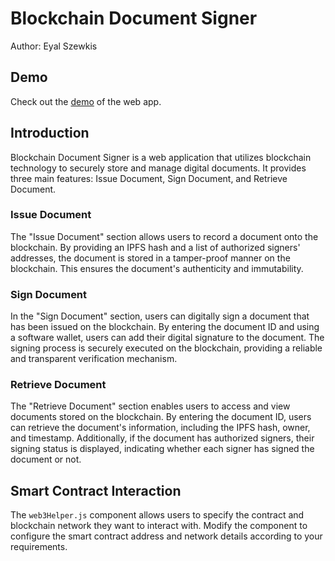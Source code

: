 # Blockchain Document Signer

Author: Eyal Szewkis

## Demo

Check out the [demo](https://bc-document-signer.appspot.com/) of the web app.

## Introduction

Blockchain Document Signer is a web application that utilizes blockchain technology to securely store and manage digital documents. It provides three main features: Issue Document, Sign Document, and Retrieve Document.

### Issue Document

The "Issue Document" section allows users to record a document onto the blockchain. By providing an IPFS hash and a list of authorized signers' addresses, the document is stored in a tamper-proof manner on the blockchain. This ensures the document's authenticity and immutability.

### Sign Document

In the "Sign Document" section, users can digitally sign a document that has been issued on the blockchain. By entering the document ID and using a software wallet, users can add their digital signature to the document. The signing process is securely executed on the blockchain, providing a reliable and transparent verification mechanism.

### Retrieve Document

The "Retrieve Document" section enables users to access and view documents stored on the blockchain. By entering the document ID, users can retrieve the document's information, including the IPFS hash, owner, and timestamp. Additionally, if the document has authorized signers, their signing status is displayed, indicating whether each signer has signed the document or not.

## Smart Contract Interaction

The `web3Helper.js` component allows users to specify the contract and blockchain network they want to interact with. Modify the component to configure the smart contract address and network details according to your requirements.
